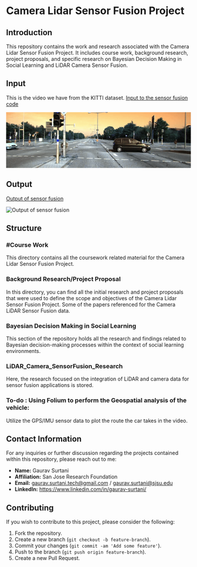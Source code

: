 # Camera Lidar Sensor Fusion Project

## Introduction
This repository contains the work and research associated with the Camera Lidar Sensor Fusion Project. It includes course work, background research, project proposals, and specific research on Bayesian Decision Making in Social Learning and LiDAR Camera Sensor Fusion.

## Input
This is the video we have from the KITTI dataset.
[Input to the sensor fusion code](/LiDAR_Camera_SensorFusion_Research/input.gif)

![Input to the sensor fusion code](/LiDAR_Camera_SensorFusion_Research/input.gif)


## Output

[Output of sensor fusion](/LiDAR_Camera_SensorFusion_Research/final_output.gif)

![Output of sensor fusion](/LiDAR_Camera_SensorFusion_Research/final_output.gif)


## Structure

### #Course Work
This directory contains all the coursework related material for the Camera Lidar Sensor Fusion Project.

### Background Research/Project Proposal
In this directory, you can find all the initial research and project proposals that were used to define the scope and objectives of the Camera Lidar Sensor Fusion Project.
Some of the papers referenced for the Camera LiDAR Sensor Fusion data.

### Bayesian Decision Making in Social Learning
This section of the repository holds all the research and findings related to Bayesian decision-making processes within the context of social learning environments.

### LiDAR_Camera_SensorFusion_Research
Here, the research focused on the integration of LiDAR and camera data for sensor fusion applications is stored.

### To-do : Using Folium to perform the Geospatial analysis of the vehicle:
Utilize the GPS/IMU sensor data to plot the route the car takes in the video.

## Contact Information
For any inquiries or further discussion regarding the projects contained within this repository, please reach out to me:

- **Name:** Gaurav Surtani
- **Affiliation:** San Jose Research Foundation
- **Email:** gaurav.surtani.tech@gmail.com / gaurav.surtani@sjsu.edu
- **LinkedIn:** https://www.linkedin.com/in/gaurav-surtani/

## Contributing
If you wish to contribute to this project, please consider the following:

1. Fork the repository.
2. Create a new branch (`git checkout -b feature-branch`).
3. Commit your changes (`git commit -am 'Add some feature'`).
4. Push to the branch (`git push origin feature-branch`).
5. Create a new Pull Request.

